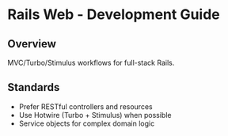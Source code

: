 # Rails Web - Development Guide

## Overview
MVC/Turbo/Stimulus workflows for full-stack Rails.

## Standards
- Prefer RESTful controllers and resources
- Use Hotwire (Turbo + Stimulus) when possible
- Service objects for complex domain logic


